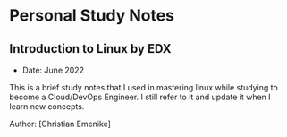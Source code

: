 # Personal Study Notes

Introduction to Linux by EDX
---
- Date: June 2022

This is a brief study notes that I used in mastering linux while studying to become a Cloud/DevOps Engineer. I still refer to it and update it when I learn new concepts. 

Author: [Christian Emenike]